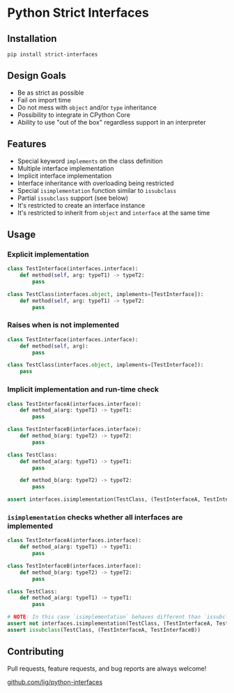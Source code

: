 # Python Strict Interfaces


## Installation

```shell
pip install strict-interfaces
```


## Design Goals

* Be as strict as possible
* Fail on import time
* Do not mess with `object` and/or `type` inheritance
* Possibility to integrate in CPython Core
* Ability to use "out of the box" regardless support in an interpreter


## Features

* Special keyword `implements` on the class definition
* Multiple interface implementation
* Implicit interface implementation
* Interface inheritance with overloading being restricted
* Special `isimplementation` function similar to `issubclass`
* Partial `issubclass` support (see below)
* It's restricted to create an interface instance
* It's restricted to inherit from `object` and `interface` at the same time


## Usage

### Explicit implementation

```python
class TestInterface(interfaces.interface):
    def method(self, arg: typeT1) -> typeT2:
        pass

class TestClass(interfaces.object, implements=[TestInterface]):
    def method(self, arg: typeT1) -> typeT2:
        pass
```

### Raises when is not implemented 

```python
class TestInterface(interfaces.interface):
    def method(self, arg):
        pass

class TestClass(interfaces.object, implements=[TestInterface]):
    pass
```

### Implicit implementation and run-time check

```python
class TestInterfaceA(interfaces.interface):
    def method_a(arg: typeT1) -> typeT1:
        pass

class TestInterfaceB(interfaces.interface):
    def method_b(arg: typeT2) -> typeT2:
        pass

class TestClass:
    def method_a(arg: typeT1) -> typeT1:
        pass

    def method_b(arg: typeT2) -> typeT2:
        pass

assert interfaces.isimplementation(TestClass, (TestInterfaceA, TestInterfaceB))
```

### `isimplementation` checks whether all interfaces are implemented 

```python
class TestInterfaceA(interfaces.interface):
    def method_a(arg: typeT1) -> typeT1:
        pass

class TestInterfaceB(interfaces.interface):
    def method_b(arg: typeT2) -> typeT2:
        pass

class TestClass:
    def method_a(arg: typeT1) -> typeT1:
        pass

# NOTE: In this case `isimplementation` behaves different than `issubclass`
assert not interfaces.isimplementation(TestClass, (TestInterfaceA, TestInterfaceB))
assert issubclass(TestClass, (TestInterfaceA, TestInterfaceB))
```


## Contributing

Pull requests, feature requests, and bug reports are always welcome!

[github.com/lig/python-interfaces](https://github.com/lig/python-interfaces)
